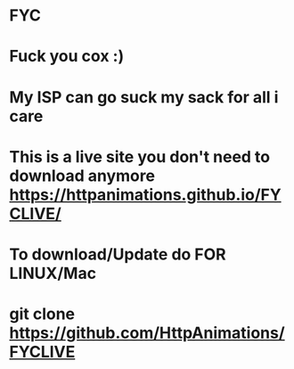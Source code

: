 # FYC
# Fuck you cox :) 
# My ISP can go suck my sack for all i care
# This is a live site you don't need to download anymore https://httpanimations.github.io/FYCLIVE/
# To download/Update do FOR LINUX/Mac
# git clone https://github.com/HttpAnimations/FYCLIVE
